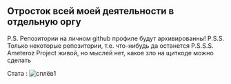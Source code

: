 ## Отросток всей моей деятельности в отдельную оргу
P.S. Репозитории на личном github профиле будут архивированны!
P.S.S. Только некоторые репозитории, т.е. что-нибудь да останется
P.S.S.S. Ameteroz Project живой, но мыслей нет, какое зло на щиткоде можно сделать

Стата :
![сплёв1](https://img.shields.io/badge/Живой-Вроде-yellow)
